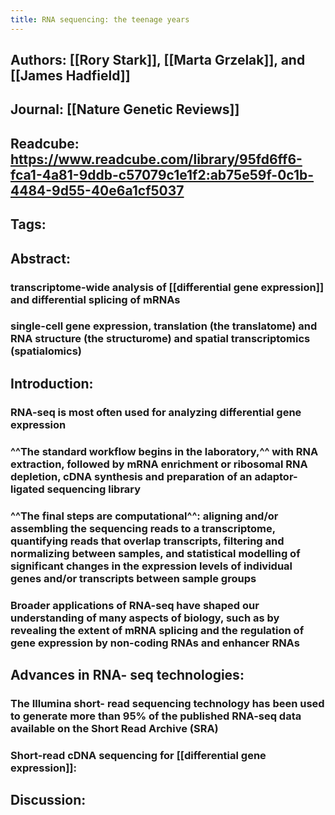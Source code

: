```yaml
---
title: RNA sequencing: the teenage years
---
```


## **Authors**: [[Rory Stark]], [[Marta Grzelak]], and [[James Hadfield]]

## **Journal**: [[Nature Genetic Reviews]]

## **Readcube**: https://www.readcube.com/library/95fd6ff6-fca1-4a81-9ddb-c57079c1e1f2:ab75e59f-0c1b-4484-9d55-40e6a1cf5037

## **Tags**: 

## **Abstract**:
### transcriptome-wide analysis of [[differential gene expression]] and differential splicing of mRNAs

### single-cell gene expression, translation (the translatome) and RNA structure (the structurome) and spatial transcriptomics (spatialomics)

## **Introduction**:
### RNA-seq is most often used for analyzing differential gene expression

### ^^The standard workflow begins in the laboratory,^^ with RNA extraction, followed by mRNA enrichment or ribosomal RNA depletion, cDNA synthesis and preparation of an adaptor- ligated sequencing library

### ^^The final steps are computational^^: aligning and/or assembling the sequencing reads to a transcriptome, quantifying reads that overlap transcripts, filtering and normalizing between samples, and statistical modelling of significant changes in the expression levels of individual genes and/or transcripts between sample groups

### Broader applications of RNA-seq have shaped our understanding of many aspects of biology, such as by revealing the extent of mRNA splicing and the regulation of gene expression by non-coding RNAs and enhancer RNAs

## **Advances in RNA- seq technologies**:
### The Illumina short- read sequencing technology has been used to generate more than 95% of the published RNA-seq data available on the Short Read Archive (SRA)

### **Short-read cDNA sequencing for [[differential gene expression]]**:
#### 

## **Discussion**:
